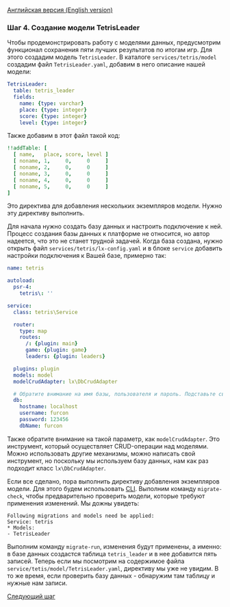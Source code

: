 [Английская версия (English version)](https://github.com/epicoon/lx-doc-articles/blob/master/en/app-dev/expl1/4_model.md)

### Шаг 4. Создание модели TetrisLeader

Чтобы продемонстрировать работу с моделями данных, предусмотрим функционал сохранения пяти лучших результатов по итогам игр. Для этого создадим модель `TetrisLeader`. В каталоге `services/tetris/model` создадим файл `TetrisLeader.yaml`, добавим в него описание нашей модели:
```yaml
TetrisLeader:
  table: tetris_leader
  fields:
    name: {type: varchar}
    place: {type: integer}
    score: {type: integer}
    level: {type: integer}

```

Также добавим в этот файл такой код:
```yaml
!!addTable: [
  [ name,   place, score, level ]
  [ noname, 1,     0,     0     ]
  [ noname, 2,     0,     0     ]
  [ noname, 3,     0,     0     ]
  [ noname, 4,     0,     0     ]
  [ noname, 5,     0,     0     ]
]
```
Это директива для добавления нескольких экземпляров модели. Нужно эту директиву выполнить.

Для начала нужно создать базу данных и настроить подключение к ней. Процесс создания базы данных к платформе не относится, но автор надеется, что это не станет трудной задачей. Когда база создана, нужно открыть файл `services/tetris/lx-config.yaml` и в блоке `service` добавить настройки подключения к Вашей базе, примерно так:
```yaml
name: tetris

autoload:
  psr-4:
    tetris\: ''

service:
  class: tetris\Service

  router:
    type: map
    routes:
      /: {plugin: main}
      game: {plugin: game}
      leaders: {plugin: leaders}

  plugins: plugin
  models: model
  modelCrudAdapter: lx\DbCrudAdapter

  # Обратите внимание на имя базы, пользователя и пароль. Подставьте свои
  db:
    hostname: localhost
    username: furcon
    password: 123456
    dbName: furcon

```
Также обратите внимание на такой параметр, как `modelCrudAdapter`. Это инструмент, который осуществляет CRUD-операции над моделями. Можно использовать другие механизмы, можно написать свой инструмент, но поскольку мы используем базу данных, нам как раз подходит класс `lx\DbCrudAdapter`.

Если все сделано, пора выполнить директиву добавления экземпляров модели. Для этого будем использовать [CLI](https://github.com/epicoon/lx-core/README-ru.md#cli). Выполним команду `migrate-check`, чтобы предварительно проверить модели, которые требуют применения изменений. Мы дожны увидеть:
```
Following migrations and models need be applied:
Service: tetris
* Models:
- TetrisLeader
```
Выполним команду `migrate-run`, изменения будут применены, а именно: в базе данных создастся таблица `tetris_leader` и в нее добавится пять записей. Теперь если мы посмотрим на содержимое файла `service/tetis/model/TetrisLeader.yaml`, директиву мы уже не увидим. В то же время, если проверить базу данных - обнаружим там таблицу и нужные нам записи.

[Следующий шаг](https://github.com/epicoon/lx-doc-articles/blob/master/ru/app-dev/expl1/5_game_respondent.md)
